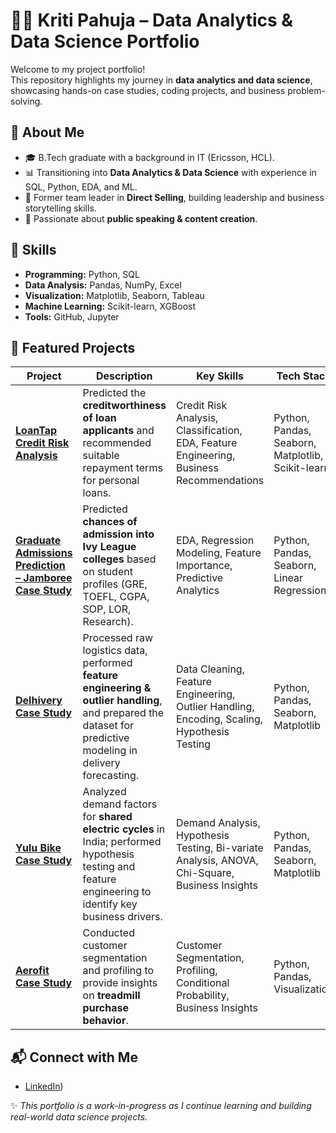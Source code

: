 # 👩‍💻 Kriti Pahuja – Data Analytics & Data Science Portfolio

Welcome to my project portfolio!  
This repository highlights my journey in **data analytics and data science**, showcasing hands-on case studies, coding projects, and business problem-solving.

## 📌 About Me
- 🎓 B.Tech graduate with a background in IT (Ericsson, HCL).  
- 📊 Transitioning into **Data Analytics & Data Science** with experience in SQL, Python, EDA, and ML.  
- 🚀 Former team leader in **Direct Selling**, building leadership and business storytelling skills.  
- 🎤 Passionate about **public speaking & content creation**.  


## 🔧 Skills
- **Programming:** Python, SQL  
- **Data Analysis:** Pandas, NumPy, Excel  
- **Visualization:** Matplotlib, Seaborn, Tableau  
- **Machine Learning:** Scikit-learn, XGBoost  
- **Tools:** GitHub, Jupyter 

## 📂 Featured Projects

| Project | Description | Key Skills | Tech Stack |
|---------|-------------|------------|------------|
| [**LoanTap Credit Risk Analysis**](https://github.com/your-username/LoanTap-Credit-Risk) | Predicted the **creditworthiness of loan applicants** and recommended suitable repayment terms for personal loans. | Credit Risk Analysis, Classification, EDA, Feature Engineering, Business Recommendations | Python, Pandas, Seaborn, Matplotlib, Scikit-learn |
| [**Graduate Admissions Prediction – Jamboree Case Study**](https://github.com/your-username/Jamboree-Admissions-Prediction) | Predicted **chances of admission into Ivy League colleges** based on student profiles (GRE, TOEFL, CGPA, SOP, LOR, Research). | EDA, Regression Modeling, Feature Importance, Predictive Analytics | Python, Pandas, Seaborn, Linear Regression |
| [**Delhivery Case Study**](https://github.com/your-username/Delhivery-Case-Study) | Processed raw logistics data, performed **feature engineering & outlier handling**, and prepared the dataset for predictive modeling in delivery forecasting. | Data Cleaning, Feature Engineering, Outlier Handling, Encoding, Scaling, Hypothesis Testing | Python, Pandas, Seaborn, Matplotlib |
| [**Yulu Bike Case Study**](https://github.com/your-username/Yulu-Bike-Case-Study) | Analyzed demand factors for **shared electric cycles** in India; performed hypothesis testing and feature engineering to identify key business drivers. | Demand Analysis, Hypothesis Testing, Bi-variate Analysis, ANOVA, Chi-Square, Business Insights | Python, Pandas, Seaborn, Matplotlib |
| [**Aerofit Case Study**](https://github.com/your-username/Aerofit-Case-Study) | Conducted customer segmentation and profiling to provide insights on **treadmill purchase behavior**. | Customer Segmentation, Profiling, Conditional Probability, Business Insights | Python, Pandas, Visualization |

## 📬 Connect with Me
- [LinkedIn](https://www.linkedin.com/in/kriti-pahuja-941970a5/))

✨ *This portfolio is a work-in-progress as I continue learning and building real-world data science projects.*


